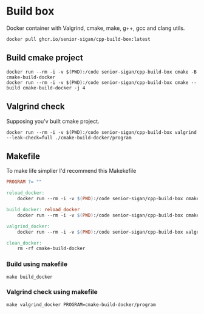 # Build box

Docker container with Valgrind, cmake, make, g++, gcc and clang utils.

```shell
docker pull ghcr.io/senior-sigan/cpp-build-box:latest
```

## Build cmake project

```shell
docker run --rm -i -v $(PWD):/code senior-sigan/cpp-build-box cmake -B cmake-build-docker
docker run --rm -i -v $(PWD):/code senior-sigan/cpp-build-box cmake --build cmake-build-docker -j 4
```

## Valgrind check

Supposing you'v built cmake project.

```shell
docker run --rm -i -v $(PWD):/code senior-sigan/cpp-build-box valgrind --leak-check=full ./cmake-build-docker/program
```

## Makefile

To make life simplier I'd recommend this Makekefile

```Makefile
PROGRAM ?= ""

reload_docker:
	docker run --rm -i -v $(PWD):/code senior-sigan/cpp-build-box cmake -B cmake-build-docker

build_docker: reload_docker
	docker run --rm -i -v $(PWD):/code senior-sigan/cpp-build-box cmake --build cmake-build-docker -j 4

valgrind_docker:
	docker run --rm -i -v $(PWD):/code senior-sigan/cpp-build-box valgrind --leak-check=full ./$(PROGRAM)

clean_docker:
	rm -rf cmake-build-docker
```

### Build using makefile

```shell
make build_docker
```

### Valgrind check using makefile

```shell
make valgrind_docker PROGRAM=cmake-build-docker/program
```
